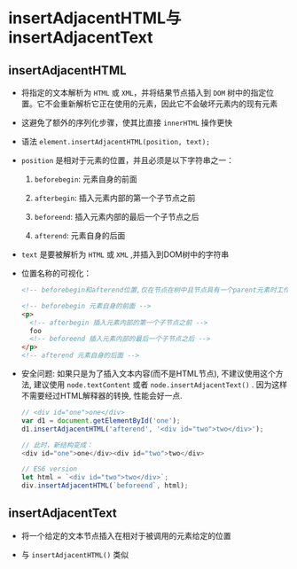 # insertAdjacentHTML与insertAdjacentText

## insertAdjacentHTML

+ 将指定的文本解析为 `HTML` 或 `XML`，并将结果节点插入到 `DOM` 树中的指定位置。它不会重新解析它正在使用的元素，因此它不会破坏元素内的现有元素

+ 这避免了额外的序列化步骤，使其比直接 `innerHTML` 操作更快

+ 语法 `element.insertAdjacentHTML(position, text);`

+ `position` 是相对于元素的位置，并且必须是以下字符串之一：

    1. `beforebegin`: 元素自身的前面

    2. `afterbegin`: 插入元素内部的第一个子节点之前

    3. `beforeend`: 插入元素内部的最后一个子节点之后

    4. `afterend`: 元素自身的后面

+ `text` 是要被解析为 `HTML` 或 `XML` ,并插入到DOM树中的字符串

+ 位置名称的可视化：

  ```html
  <!-- beforebegin和afterend位置,仅在节点在树中且节点具有一个parent元素时工作. -->

  <!-- beforebegin 元素自身的前面 -->
  <p>
    <!-- afterbegin 插入元素内部的第一个子节点之前 -->
    foo
    <!-- beforeend 插入元素内部的最后一个子节点之后 -->
  </p>
  <!-- afterend 元素自身的后面 -->
  ```

+ 安全问题: 如果只是为了插入文本内容(而不是HTML节点), 不建议使用这个方法, 建议使用 `node.textContent` 或者 `node.insertAdjacentText()` . 因为这样不需要经过HTML解释器的转换, 性能会好一点.

  ```js
  // <div id="one">one</div>
  var d1 = document.getElementById('one');
  d1.insertAdjacentHTML('afterend', '<div id="two">two</div>');

  // 此时，新结构变成：
  <div id="one">one</div><div id="two">two</div>

  // ES6 version
  let html = `<div id="two">two</div>`;
  div.insertAdjacentHTML(`beforeend`, html);
  ```

## insertAdjacentText

+ 将一个给定的文本节点插入在相对于被调用的元素给定的位置

+ 与 `insertAdjacentHTML()` 类似

